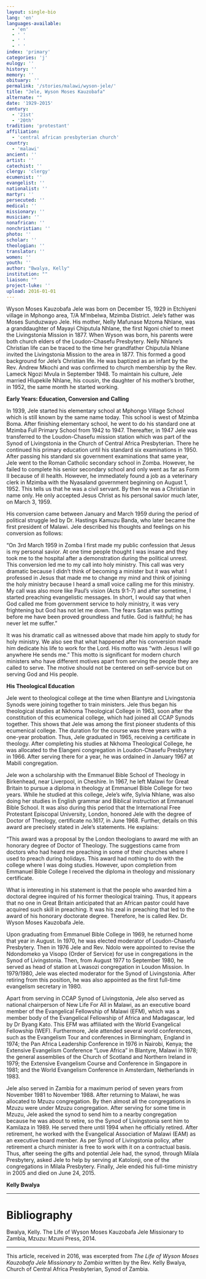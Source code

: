 ```yaml
---
layout: single-bio
lang: 'en'
languages-available:
  - 'en'
  - ' '
  - ' '
  - ' '
index: 'primary'
categories: 'j'
eulogy: ''
history: ''
memory: ''
obituary: ''
permalink: '/stories/malawi/wyson-jele/'
title: "Jele, Wyson Moses Kauzobafa"
alternate: ""
date: '1929-2015'
century:
  - '21st'
  - '20th'
tradition: 'protestant'
affiliation:
  - 'central african presbyterian church'
country:
  - 'malawi'
ancient: ''
artist: ''
catechist: ''
clergy: 'clergy'
ecumenist: ''
evangelist: ''
nationalist: ''
martyr: ''
persecuted: ''
medical: ''
missionary: ''
musician: ''
nonafrican: ''
nonchristian: ''
photo: ''
scholar: ''
theologian: ''
translator: ''
women: ''
youth: ''
author: "Bwalya, Kelly"
institution: ""
liaison: ""
project-luke: ''
upload: 2016-01-01
---
```




Wyson Moses Kauzobafa Jele was born on December 15, 1929 in Etchiyeni village in Mphongo area, T/A M’mbelwa, Mzimba District. Jele’s father was Moses Sunduzwayo Jele. His mother, Nelly Mafunase Mzoma Nhlane, was a granddaughter of Mayayi Chiputula Nhlane, the first Ngoni chief to meet the Livingstonia Mission in 1877. When Wyson was born, his parents were both church elders of the Loudon-Chasefu Presbytery. Nelly Nhlane’s Christian life can be traced to the time her grandfather Chiputula Nhlane invited the Livingstonia Mission to the area in 1877. This formed a good background for Jele’s Christian life. He was baptized as an infant by the Rev. Andrew Mkochi and was confirmed to church membership by the Rev. Lameck Ngozi Mvula in September 1948. To maintain his culture, Jele married Hlupekile Nhlane, his cousin, the daughter of his mother’s brother, in 1952, the same month he started working.

**Early Years: Education, Conversion and Calling**

In 1939, Jele started his elementary school at Mphongo Village School which is still known by the same name today. This school is west of Mzimba Boma. After finishing elementary school, he went to do his standard one at Mzimba Full Primary School from 1942 to 1947. Thereafter, in 1947 Jele was transferred to the Loudon-Chasefu mission station which was part of the Synod of Livingstonia in the Church of Central Africa Presbyterian. There he continued his primary education until his standard six examinations in 1950.
After passing his standard six government examinations that same year, Jele went to the Roman Catholic secondary school in Zomba. However, he failed to complete his senior secondary school and only went as far as Form II because of ill health. However, he immediately found a job as a veterinary clerk in Mzimba with the Nyasaland government beginning on August 1, 1952. This tells us that he was a civil servant. By then he was a Christian in name only. He only accepted Jesus Christ as his personal savior much later, on March 3, 1959.

His conversion came between January and March 1959 during the period of political struggle led by Dr. Hastings Kamuzu Banda, who later became the first president of Malawi. Jele described his thoughts and feelings on his conversion as follows:

“On 3rd March 1959 in Zomba I first made my public confession that Jesus is my personal savior. At one time people thought I was insane and they took me to the hospital after a demonstration during the political unrest. This conversion led me to my call into holy ministry. This call was very dramatic because I didn’t think of becoming a minister but it was what I professed in Jesus that made me to change my mind and think of joining the holy ministry because I heard a small voice calling me for this ministry. My call was also more like Paul’s vision (Acts 9:1-7) and after sometime, I started preaching evangelistic messages. In short, I would say that when God called me from government service to holy ministry, it was very frightening but God has not let me down. The fears Satan was putting before me have been proved groundless and futile. God is faithful; he has never let me suffer.”

It was his dramatic call as witnessed above that made him apply to study for holy ministry. We also see that what happened after his conversion made him dedicate his life to work for the Lord. His motto was “with Jesus I will go anywhere He sends me.” This motto is significant for modern church ministers who have different motives apart from serving the people they are called to serve. The motive should not be centered on self-service but on serving God and His people.

**His Theological Education**

Jele went to theological college at the time when Blantyre and Livingstonia Synods were joining together to train ministers. Jele thus began his theological studies at Nkhoma Theological College in 1963, soon after the constitution of this ecumenical college, which had joined all CCAP Synods together. This shows that Jele was among the first pioneer students of this ecumenical college. The duration for the course was three years with a one-year probation. Thus, Jele graduated in 1965, receiving a certificate in theology. After completing his studies at Nkhoma Theological College, he was allocated to the Elangeni congregation in Loudon-Chasefu Presbytery in 1966. After serving there for a year, he was ordained in January 1967 at Mabili congregation.

Jele won a scholarship with the Emmanuel Bible School of Theology in Birkenhead, near Liverpool, in Cheshire. In 1967, he left Malawi for Great Britain to pursue a diploma in theology at Emmanuel Bible College for two years. While he studied at this college, Jele’s wife, Sylvia Nhlane, was also doing her studies in English grammar and Biblical instruction at Emmanuel Bible School. It was also during this period that the International Free Protestant Episcopal University, London, honored Jele with the degree of Doctor of Theology, certificate no.1617, in June 1968. Further, details on this award are precisely stated in Jele’s statements. He explains:

“This award was a proposal by the London theologians to award me with an honorary degree of Doctor of Theology. The suggestions came from doctors who had heard me preaching in some of their churches where I used to preach during holidays. This award had nothing to do with the college where I was doing studies. However, upon completion from Emmanuel Bible College I received the diploma in theology and missionary certificate.

What is interesting in his statement is that the people who awarded him a doctoral degree inquired of his former theological training. Thus, it appears that no one in Great Britain anticipated that an African pastor could have acquired such skill in preaching. It was his zeal in preaching that led to the award of his honorary doctorate degree. Therefore, he is called Rev. Dr. Wyson Moses Kauzobafa Jele.

Upon graduating from Emmanuel Bible College in 1969, he returned home that year in August. In 1970, he was elected moderator of Loudon-Chasefu Presbytery. Then in 1976  Jele and Rev. Ndolo were appointed to revise the Ndondomeko ya Visopo (Order of Service) for use in congregations in the Synod of Livingstonia. Then, from August 1977 to September 1980, he served as head of station at Lwasozi congregation in Loudon Mission. In 1979/1980, Jele was elected moderator for the Synod of Livingstonia. After retiring from this position, he was also appointed as the first full-time evangelism secretary in 1980.

Apart from serving in CCAP Synod of Livingstonia, Jele also served as national chairperson of New Life For All in Malawi, as an executive board member of the Evangelical Fellowship of Malawi (EFM), which was a member body of the Evangelical Fellowship of Africa and Madagascar, led by Dr Byang Kato. This EFM was affiliated with the World Evangelical Fellowship (WEF). Furthermore, Jele attended several world conferences, such as the Evangelism Tour and conferences in Birmingham, England in 1974; the Pan Africa Leadership Conference in 1976 in Nairobi, Kenya; the Extensive Evangelism Conference “Love Africa” in Blantyre, Malawi in 1978; the general assemblies of the Church of Scotland and Northern Ireland in 1979; the Extensive Evangelism Course and Conference in Singapore in 1981; and the World Evangelism Conference in Amsterdam, Netherlands in 1983.

Jele also served in Zambia for a maximum period of seven years from November 1981 to November 1988. After returning to Malawi, he was allocated to Mzuzu congregation. By then almost all the congregations in Mzuzu were under Mzuzu congregation. After serving for some time in Mzuzu, Jele asked the synod to send him to a nearby congregation because he was about to retire, so the Synod of Livingstonia sent him to Kamilaza in 1989. He served there until 1994 when he officially retired. After retirement, he worked with the Evangelical Association of Malawi (EAM) as an executive board member. As per Synod of Livingstonia policy, after retirement a church minister is free to work with it on a contractual basis. Thus, after seeing the gifts and potential Jele had, the synod, through Milala Presbytery, asked Jele to help by serving at Katolonji, one of the congregations in Milala Presbytery. Finally, Jele ended his full-time ministry in 2005 and died on June 24, 2015.

**Kelly Bwalya**

---

# Bibliography
Bwalya, Kelly. The Life of Wyson Moses Kauzobafa Jele Missionary to Zambia, Mzuzu: Mzuni Press, 2014.

---

This article, received in 2016, was excerpted from *The Life of Wyson Moses Kauzobafa Jele Missionary to Zambia* written by the Rev. Kelly Bwalya, Church of Central Africa Presbyterian, Synod of Zambia.
